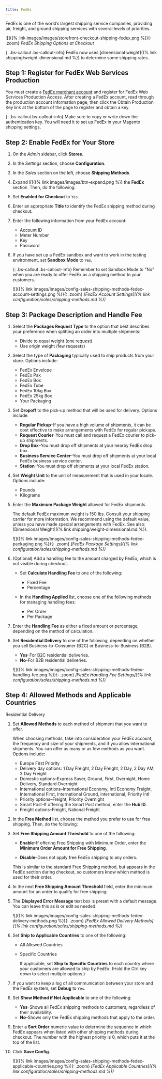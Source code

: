 ```yaml
---
title: FedEx
---
```


FedEx is one of the world’s largest shipping service companies, providing air, freight, and ground shipping services with several levels of priorities.

![]({% link images/images/storefront-checkout-shipping-fedex.png %}){: .zoom}
*FedEx Shipping Options at Checkout*

{: .bs-callout .bs-callout-info}
FedEx now uses [dimensional weight]({% link shipping/weight-dimensional.md %}) to determine some shipping rates.

## Step 1: Register for FedEx Web Services Production

You must create a [FedEx merchant account][1] and register for FedEx Web Services Production Access. After creating a FedEx account, read through the production account information page, then click the Obtain Production Key link at the bottom of the page to register and obtain a key.

{: .bs-callout.bs-callout-info}
Make sure to copy or write down the authentication key. You will need it to set up FedEx in your Magento shipping settings.

## Step 2: Enable FedEx for Your Store

1. On the _Admin_ sidebar, click **Stores**.

1. In the _Settings_ section, choose **Configuration**.

1. In the _Sales_ section on the left, choose **Shipping Methods**.

1. Expand ![]({% link images/images/btn-expand.png %}) the **FedEx** section. Then, do the following:

1. Set **Enabled for Checkout** to `Yes`.

1. Enter an appropriate **Title** to identify the FedEx shipping method during checkout.

1. Enter the following information from your FedEx account:

    * Account ID
    * Meter Number
    * Key
    * Password

1. If you have set up a FedEx sandbox and want to work in the testing environment, set **Sandbox Mode** to `Yes`.

    {: .bs-callout .bs-callout-info}
    Remember to set Sandbox Mode to "No" when you are ready to offer FedEx as a shipping method to your customers.

    ![]({% link images/images/config-sales-shipping-methods-fedex-account-settings.png %}){: .zoom}
    _[FedEx Account Settings]({% link configuration/sales/shipping-methods.md %})_

## Step 3: Package Description and Handle Fee

1. Select the **Packages Request Type** to the option that best describes your preference when splitting an order into multiple shipments:

    * Divide to equal weight (one request)
    * Use origin weight (few requests)

1. Select the type of **Packaging** typically used to ship products from your store. Options include:

    * FedEx Envelope
    * FedEx Pak
    * FedEx Box
    * FedEx Tube
    * FedEx 10kg Box
    * FedEx 25kg Box
    * Your Packaging

1. Set **Dropoff** to the pick-up method that will be used for delivery. Options include:

    * **Regular Pickup**–If you have a high volume of shipments, it can be cost effective to make arrangements with FedEx for regular pickups.
    * **Request Courier**–You must call and request a FedEx courier to pick-up shipments.
    * **Drop Box**–You must drop off shipments at your nearby FedEx drop box.
    * **Business Service Center**–You must drop off shipments at your local FedEx business service center.
    * **Station**–You must drop off shipments at your local FedEx station.

1. Set **Weight Unit** to the unit of measurement that is used in your locale. Options include:

    * Pounds
    * Kilograms

1. Enter the **Maximum Package Weight** allowed for FedEx shipments.

    The default FedEx maximum weight is 150 lbs. Consult your shipping carrier for more information. We recommend using the default value, unless you have made special arrangements with FedEx. See also: [Dimensional Weight]({% link shipping/weight-dimensional.md %}).

    ![]({% link images/images/config-sales-shipping-methods-fedex-packaging.png %}){: .zoom}
    _[FedEx Package Settings]({% link configuration/sales/shipping-methods.md %})_

1. (Optional) Add a handling fee to the amount charged by FedEx, which is not visible during checkout.

   * Set **Calculate Handling Fee** to one of the following:

       * Fixed Fee
       * Percentage

   * In the **Handling Applied** list, choose one of the following methods for managing handling fees:

       * Per Order
       * Per Package

1. Enter the **Handling Fee** as either a fixed amount or percentage, depending on the method of calculation.

2. Set **Residential Delivery** to one of the following, depending on whether you sell Business-to-Consumer (B2C) or Business-to-Business (B2B).

   * **Yes**–For B2C residential deliveries.
   * **No**–For B2B residential deliveries.

    ![]({% link images/images/config-sales-shipping-methods-fedex-handling-fee.png %}){: .zoom}
    _[FedEx Handling Fee Settings]({% link configuration/sales/shipping-methods.md %})_

## Step 4: Allowed Methods and Applicable Countries

Residential Delivery

1. Set **Allowed Methods** to each method of shipment that you want to offer.

    When choosing methods, take into consideration your FedEx account, the frequency and size of your shipments, and if you allow international shipments. You can offer as many or as few methods as you want. Options include:

    * Europe First Priority
    * Delivery day options: 1 Day Freight, 2 Day Freight, 2 Day, 2 Day AM, 3 Day Freight
    * Domestic options–Express Saver, Ground, First, Overnight, Home Delivery, Standard Overnight
    * International options–International Economy, Intl Economy Freight, International First, International Ground, International, Priority Intl
    * Priority options–Freight, Priority Overnight
    * Smart Post–If offering the Smart Post method, enter the **Hub ID**.
    * Freight options–Freight, National Freight

1. In the **Free Method** list, choose the method you prefer to use for free shipping. Then, do the following:

1. Set **Free Shipping Amount Threshold** to one of the following:

    * **Enable**–If offering Free Shipping with Minimum Order, enter the **Minimum Order Amount for Free Shipping**.

    * **Disable**–Does not apply free FedEx shipping to any orders.

    This is similar to the standard Free Shipping method, but appears in the FedEx section during checkout, so customers know which method is used for their order.

2. In the next **Free Shipping Amount Threshold** field, enter the minimum amount for an order to qualify for free shipping.

3. The **Displayed Error Message** text box is preset with a default message. You can leave this as is or edit as needed.

    ![]({% link images/images/config-sales-shipping-methods-fedex-delivery-methods.png %}){: .zoom}
    _[FedEx Allowed Delivery Methods]({% link configuration/sales/shipping-methods.md %})_

4. Set **Ship to Applicable Countries** to one of the following:

    * All Allowed Countries
    * Specific Countries

      If applicable, set **Ship to Specific Countries** to each country where your customers are allowed to ship by FedEx. (Hold the Ctrl key down to select multiple options.)

5. If you want to keep a log of all communication between your store and the FedEx system, set **Debug** to `Yes`.

6. Set **Show Method if Not Applicable** to one of the following:

    * **Yes**–Shows all FedEx shipping methods to customers, regardless of their availability.
    * **No**–Shows only the FedEx shipping methods that apply to the order.

7. Enter a **Sort Order** numeric value to determine the sequence in which FedEx appears when listed with other shipping methods during checkout. The number with the highest priority is 0, which puts it at the top of the list.

8. Click **Save Config**.

    ![]({% link images/images/config-sales-shipping-methods-fedex-applicable-countries.png %}){: .zoom}
    _[FedEx Applicable Countries]({% link configuration/sales/shipping-methods.md %})_

[1]: https://www.fedex.com/login/web/jsp/contactInfo1.jsp
